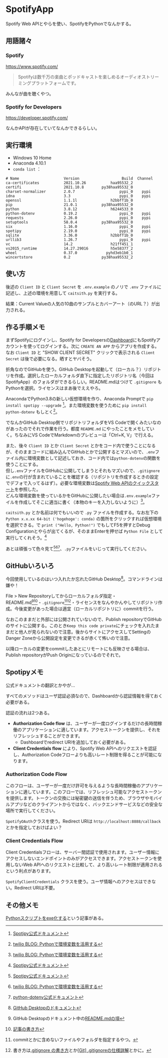 # SpotifyApp
 Spotify Web APIとやらを使い、SpotifyをPythonでなんかする。

## 用語諸々
### Spotify

https://www.spotify.com/

> Spotifyは数千万の楽曲とポッドキャストを楽しめるオーディオストリーミングプラットフォームです。

みんなが曲を聴くやつ。

### Spotify for Developers

https://developer.spotify.com/

なんかAPIが存在していてなんかできるらしい。

## 実行環境
- Windows 10 Home
- Anaconda 4.10.1
- `conda list` ：

```
# Name                    Version                   Build  Channel
ca-certificates           2021.10.26           haa95532_2
certifi                   2021.10.8        py38haa95532_0
charset-normalizer        2.0.7                    pypi_0    pypi
idna                      3.3                      pypi_0    pypi
openssl                   1.1.1l               h2bbff1b_0
pip                       21.0.1           py38haa95532_0
python                    3.8.12               h6244533_0
python-dotenv             0.19.2                   pypi_0    pypi
requests                  2.26.0                   pypi_0    pypi
setuptools                58.0.4           py38haa95532_0
six                       1.16.0                   pypi_0    pypi
spotipy                   2.19.0                   pypi_0    pypi
sqlite                    3.36.0               h2bbff1b_0
urllib3                   1.26.7                   pypi_0    pypi
vc                        14.2                 h21ff451_1
vs2015_runtime            14.27.29016          h5e58377_2
wheel                     0.37.0             pyhd3eb1b0_1
wincertstore              0.2              py38haa95532_2
```

## 使い方
後述の `Client ID` と `Client Secret` を `.env.example` のノリで `.env` ファイルに記述し、上述の環境を用意して `caitsith.py` を実行する。

結果：Current Valueの人気の10曲のサンプルとカバーアート（のURL？）が出力される。


## 作る手順メモ
まずSpotifyにログインし、Spotify for Developersの[Dashboard](https://developer.spotify.com/dashboard/login)にもSpotifyアカウントを使ってログインする。次に `CREATE AN APP` からアプリを作成する。  
なお `Client ID` と "SHOW CLIENT SECRET" クリックで表示される `Client Secret` は後で必要になる。晒すとヤバそう。

折角なのでGitHubを使う。GitHub Desktopを起動して（ローカル？）リポジトリを作成。選択したローカルフォルダ直下に指定したリポジトリ名（今回はSpotifyApp）のフォルダができるらしい。README.mdはつけて `.gitignore` もPythonを選択。ライセンスはまあ後でええやろ。

AnacondaでPython3.8の新しい仮想環境を作り、Anaconda Promptで `pip install spotipy --upgrade` [^1]。また環境変数を使うために `pip install python-dotenv` もしとく[^2]。

でなんかGitHub Desktop側でリポジトリフォルダをVS Codeで開くみたいなのがあったのでそれで作業を行う。都度 `README.md` にやったことをメモしていく。ちなみにVS CodeでMarkdownのプレビューは「Ctrl+K, V」で行える。

また、後々 `Client ID` とか `Client Secret` とかをコード内で使うことになるが、そのままコードに組み込んでGitHubとかで公開するとマズいので、`.env`ファイル内に環境変数として記述しておき、コード内では`python-dotenv`の関数を使うことにする。  
但し`.env`ファイルをGitHubに公開してしまうとそれもマズいので、`.gitignore`に`.env`の行が含まれていることを確認する（リポジトリを作成するときの設定でデフォで入ってるはず）。必要な環境変数は[Spotify Web APIのクイックスタート](https://developer.spotify.com/documentation/web-api/quick-start/)を参照した。  
どんな環境変数を使っているかをGitHubに公開したい場合は`.env.example`ファイルを作成してそこに適当に書く（本物のキーを入力しないように）[^2]。

`caitsith.py` とか名前は何でもいいので `.py` ファイルを作成する。なお左下の `Python x.x.xx 64-bit ('hogehoge': conda)` の箇所をクリックすれば仮想環境を選択できる。で `print ("Hello, Python!")` でもしてF5を押すとDebug Configurationとやらが出てくるが、そのままEnterを押せば `Python File` として実行してくれそう。[^1]

あとは頑張って色々見て[^1][^2][^8]、`.py`ファイルをいじって実行してください。

## GitHubいろいろ
今回使用しているのはいつ入れたか忘れたGitHub Desktop[^3]。コマンドラインは嫌や！

File > New Repositoryしてからローカルフォルダ指定・README.md[^4][^5]・`.gitignore`[^6][^7]・ライセンスをなんやかんやしてリポジトリ作成。今後変更があった場合は適宜（ローカルリポジトリに）commitを行う。

なおこのままだと外部には公開されていないので、Publish repositoryでGitHubのサイトに公開する。このとき`Keep this code private`にチェックを入れたままだと他人が見られないので注意。後からサイトにアクセスしてSettingのDanger Zoneから公開設定を変更できるが赤くて怖いので注意。

以降ローカルの変更をcommitしたあとにリモートにも反映させる場合は、Publish repositoryがPush Originになっているのでそれで。


## Spotipyメモ

公式ドキュメントの翻訳とかやが…

すべてのメソッドはユーザ認証必須なので、Dashboardから認証情報を得ておく必要がある。

認証の流れは2つある。

- **Authorization Code flow** は、ユーザーが一度ログインするだけの長時間稼働のアプリケーションに適しています。アクセストークンを提供し、それをリフレッシュすることができます。
  - Dashboardでredirect URIを追加しておく必要がある。
- **Client Credentials flow** により、Spotify Web APIへのリクエストを認証し、Authorization Codeフローよりも高いレート制限を得ることが可能になります。


### Authorization Code Flow

このフローは、ユーザーが一度だけ許可を与えるような長時間稼働のアプリケーションに適しています。このフローでは、リフレッシュ可能なアクセストークンを提供します。トークンの交換には秘密鍵の送信を伴うため、ブラウザやモバイルアプリなどのクライアントからではなく、バックエンドサービスなどの安全な場所で実行してください。

`SpotifyOAuth`クラスを使う。Redirect URIは `http://localhost:8888/callback` とかを指定しておけばよい？


### Client Credentials Flow

Client Credentialsフローは、サーバー間認証で使用されます。ユーザー情報にアクセスしないエンドポイントのみがアクセスできます。アクセストークンを使用しないWeb APIへのリクエストと比較して、より高いレート制限が適用されるという利点があります。

`SpotifyClientCredentials` クラスを使う。ユーザ情報へのアクセスはできない。Redirect URIは不要。


## その他メモ

[Pythonスクリプトをexe化する](https://www.python.ambitious-engineer.com/archives/3306)という記事がある。


[^1]: [Spotipy公式ドキュメント](https://spotipy.readthedocs.io/en/2.19.0/)  
[^2]: [twilio BLOG: Pythonで環境変数を活用する](https://www.twilio.com/blog/environment-variables-python-jp)  
[^3]: [GitHub Desktopのドキュメント](https://docs.github.com/ja/desktop)  
[^4]: GitHub Desktopのドキュメント中の[README.mdの項](https://docs.github.com/ja/repositories/managing-your-repositorys-settings-and-features/customizing-your-repository/about-readmes)  
[^5]: [記事の書き方](https://gist.github.com/LambdaNote/0d33b7d8284a3c99cffd1a5aa83c115f)
[^6]: commitとかに含めないファイルやフォルダを指定するやつ。  
[^7]: 書き方は[.gitignore の書き方](https://qiita.com/inabe49/items/16ee3d9d1ce68daa9fff)とか[[Git] .gitignoreの仕様詳解](https://qiita.com/anqooqie/items/110957797b3d5280c44f)とかに。  
[^8]: [python-dotenv公式ドキュメント](https://pypi.org/project/python-dotenv/)
